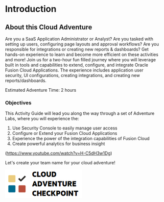 # Introduction

## About this Cloud Adventure

Are you a SaaS Application Administrator or Analyst? Are you tasked with setting up users, configuring page layouts and approval workflows? Are you responsible for integrations or creating new reports & dashboards? Get hands-on experience to learn and become more efficient on these activities and more! Join us for a two-hour fun filled journey where you will leverage built in tools and capabilities to extend, configure, and integrate Oracle Fusion Cloud Applications. The experience includes application user security, UI configurations, creating integrations, and creating new reports/dashboards. 

Estimated Adventure Time: 2 hours

### **Objectives**

This Activity Guide will lead you along the way through a set of Adventure Labs, where you will experience the:
1.	Use Security Console to easily manage user access
2.	Configure or Extend your Fusion Cloud Applications
3.  Experience the power of the integration capabilities of Fusion Cloud
4.  Create powerful analytics for business insight

(https://www.youtube.com/watch?v=H-C5dH3w1Dg)





Let's create your team name for your cloud adventure!

[![Cloud Adventure](images/cloud-adventure-checkpoint-image.png)](https://apex.oracle.com/pls/apex/f?p=159406:LOGIN_TEAM:::::CC:SCMCLOUDADVENTURE) 
    


